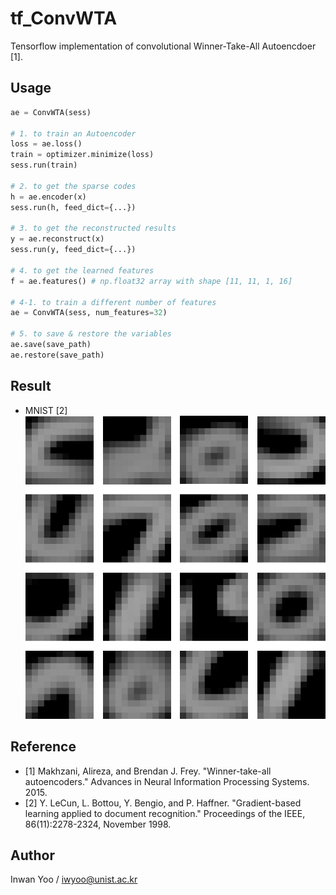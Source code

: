 # tf_ConvWTA
Tensorflow implementation of convolutional Winner-Take-All Autoencdoer [1].

## Usage
```python
ae = ConvWTA(sess)

# 1. to train an Autoencoder
loss = ae.loss()
train = optimizer.minimize(loss)
sess.run(train)

# 2. to get the sparse codes
h = ae.encoder(x)
sess.run(h, feed_dict={...})

# 3. to get the reconstructed results
y = ae.reconstruct(x)
sess.run(y, feed_dict={...})

# 4. to get the learned features
f = ae.features() # np.float32 array with shape [11, 11, 1, 16]

# 4-1. to train a different number of features
ae = ConvWTA(sess, num_features=32)

# 5. to save & restore the variables
ae.save(save_path)
ae.restore(save_path)
```

## Result
- MNIST [2]
![alt tag](img/grid.gif) 

## Reference
- [1] Makhzani, Alireza, and Brendan J. Frey. "Winner-take-all autoencoders." Advances in Neural Information Processing Systems. 2015.
- [2] Y. LeCun, L. Bottou, Y. Bengio, and P. Haffner. "Gradient-based learning applied to document recognition." Proceedings of the IEEE, 86(11):2278-2324, November 1998.

## Author
Inwan Yoo / iwyoo@unist.ac.kr
